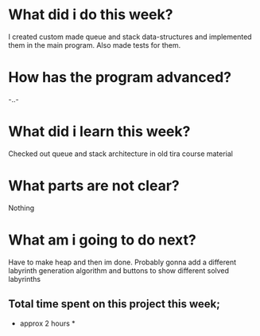 # What did i do this week?

I created custom made queue and stack data-structures and implemented them in the main program. Also made tests for them.


# How has the program advanced?

-..-


# What did i learn this week?

Checked out queue and stack architecture in old tira course material


# What parts are not clear?

Nothing


# What am i going to do next?

Have to make heap and then im done. Probably gonna add a different labyrinth generation algorithm and buttons to show different solved labyrinths


## Total time spent on this project this week;

* approx 2 hours *
